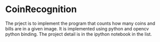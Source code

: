 # CoinRecognition
The prject is to implement the program that counts how many coins and bills are in a given image. It is implemented using python 
and opencv python binding. The project detail is in the ipython notebook in the list.
